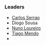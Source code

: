 ### Leaders
* [Carlos Serrao](mailto:carlos.serrao@owasp.org)
* Diogo Sousa
* [Nuno Loureiro](mailto:nuno.loureiro@owasp.org)
* [Tiago Mendo](mailto:tiago.mendo@owasp.org)
* 